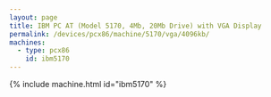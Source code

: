 ```yaml
---
layout: page
title: IBM PC AT (Model 5170, 4Mb, 20Mb Drive) with VGA Display
permalink: /devices/pcx86/machine/5170/vga/4096kb/
machines:
  - type: pcx86
    id: ibm5170
---
```


{% include machine.html id="ibm5170" %}
